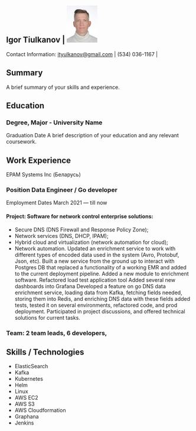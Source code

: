 ## Igor Tiulkanov | ![Your Name](new_latest.jpg)
Contact Information: ityulkanov@gmail.com | (534) 036-1167 |

## Summary
A brief summary of your skills and experience.

## Education
### Degree, Major - University Name
Graduation Date
A brief description of your education and any relevant coursework.

## Work Experience
EPAM Systems Inc (Беларусь)
### Position Data Engineer / Go developer
Employment Dates March 2021 — till now
#### Project: Software for network control enterprise solutions:
- Secure DNS (DNS Firewall and Response Policy Zone);
- Network services (DNS, DHCP, IPAM);
- Hybrid cloud and virtualization (network automation for cloud);
- Network automation.
Updated an enrichment service to work with different types of encoded data used in the system
(Avro, Protobuf, Json, etc).
Built a new service from the ground up to interact with Postgres DB that replaced a functionality of a
working EMR and added to the current deployment pipeline.
Added a new module to enrichment software.
Refactored load test application tool
Added several new dashboards into Grafana
Developed a feature on go DNS data enrichment service, loading data from Kafka, fetching fields
needed, storing them into Redis, and enriching DNS data with these fields added tests, tested it on
several environments, refactored code, and prod deployment.
Participated in project discussions, and offered technical solutions for current tasks.
### Team: 2 team leads, 6 developers,

## Skills / Technologies
- ElasticSearch 
- Kafka
- Kubernetes
- Helm
- Linux
- AWS EC2
- AWS S3
- AWS Cloudformation
- Graphana
- Jenkins
